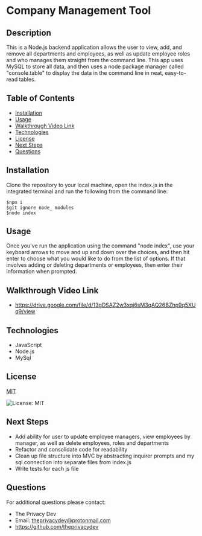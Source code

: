 

# Company Management Tool

## Description
This is a Node.js backend application allows the user to view, add, and remove all departments and employees, as well as update employee roles and who manages them straight from the command line. This app uses MySQL to store all data, and then uses a node package manager called "console.table" to display the data in the command line in neat, easy-to-read tables.

## Table of Contents
  - [Installation](#installation)
  - [Usage](#usage)
  - [Walkthrough Video Link](#walkthrough-video-link)
  - [Technologies](#technologies)
  - [License](#license)
  - [Next Steps](#next-steps)
  - [Questions](#questions)


## Installation
Clone the repository to your local machine, open the index.js in the integrated terminal and run the following from the command line:

``` 
$npm i 
$git ignore node_ modules  
$node index 
```

## Usage
Once you've run the application using the command "node index", use your keyboard arrows to move and up and down over the choices, and then hit enter to choose what you would like to do from the list of options. If that involves adding or deleting departments or employees, then enter their information when prompted.

## Walkthrough Video Link
* https://drive.google.com/file/d/13gDSAZ2w3xqj6sM3qAQ26BZhp9q5XUq9/view

## Technologies
* JavaScript 
* Node.js
* MySql

## License


  [MIT](https://opensource.org/licenses/MIT)
  

  ![License: MIT](https://img.shields.io/badge/License-MIT-9cf)


## Next Steps
* Add ability for user to update employee managers, view employees by manager, as well as delete employees, roles and departments
* Refactor and consolidate code for readability
* Clean up file structure into MVC by abstracting inquirer prompts and my sql connection into separate files from index.js
* Write tests for each js file

## Questions
For additional questions please contact:
* The Privacy Dev
* Email: theprivacydev@protonmail.com
* https://github.com/theprivacydev
